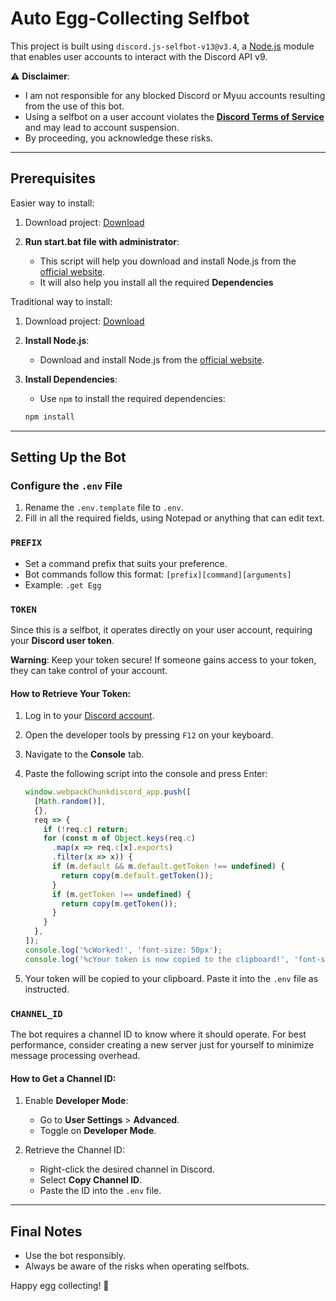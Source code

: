 # Auto Egg-Collecting Selfbot

This project is built using `discord.js-selfbot-v13@v3.4`, a [Node.js](https://nodejs.org/) module that enables user accounts to interact with the Discord API v9.

⚠️ **Disclaimer**:

- I am not responsible for any blocked Discord or Myuu accounts resulting from the use of this bot.
- Using a selfbot on a user account violates the **[Discord Terms of Service](https://discord.com/terms)** and may lead to account suspension.
- By proceeding, you acknowledge these risks.

---

## Prerequisites

Easier way to install:

1. Download project: [Download](https://github.com/minhoag/myuu-egg-selfbot/archive/refs/heads/main.zip) 
2. **Run start.bat file with administrator**:

   - This script will help you download and install Node.js from the [official website](https://nodejs.org/en/download/package-manager).
   - It will also help you install all the required **Dependencies**

Traditional way to install:

1. Download project: [Download](https://github.com/minhoag/myuu-egg-selfbot/archive/refs/heads/main.zip)

2. **Install Node.js**:

   - Download and install Node.js from the [official website](https://nodejs.org/en/download/package-manager).

3. **Install Dependencies**:

   - Use `npm` to install the required dependencies:

   ```bash
   npm install
   ```

---

## Setting Up the Bot

### Configure the `.env` File

1. Rename the `.env.template` file to `.env`.
2. Fill in all the required fields, using Notepad or anything that can edit text.

### `PREFIX`

- Set a command prefix that suits your preference.
- Bot commands follow this format: `[prefix][command][arguments]`
- Example: `.get Egg`

### `TOKEN`

Since this is a selfbot, it operates directly on your user account, requiring your **Discord user token**.

**Warning**: Keep your token secure! If someone gains access to your token, they can take control of your account.

#### How to Retrieve Your Token:

1. Log in to your [Discord account](https://discord.com/).
2. Open the developer tools by pressing `F12` on your keyboard.
3. Navigate to the **Console** tab.
4. Paste the following script into the console and press Enter:

   ```javascript
   window.webpackChunkdiscord_app.push([
     [Math.random()],
     {},
     req => {
       if (!req.c) return;
       for (const m of Object.keys(req.c)
         .map(x => req.c[x].exports)
         .filter(x => x)) {
         if (m.default && m.default.getToken !== undefined) {
           return copy(m.default.getToken());
         }
         if (m.getToken !== undefined) {
           return copy(m.getToken());
         }
       }
     },
   ]);
   console.log('%cWorked!', 'font-size: 50px');
   console.log('%cYour token is now copied to the clipboard!', 'font-size: 16px');
   ```

5. Your token will be copied to your clipboard. Paste it into the `.env` file as instructed.

### `CHANNEL_ID`

The bot requires a channel ID to know where it should operate. For best performance, consider creating a new server just for yourself to minimize message processing overhead.

#### How to Get a Channel ID:

1. Enable **Developer Mode**:

   - Go to **User Settings** > **Advanced**.
   - Toggle on **Developer Mode**.

2. Retrieve the Channel ID:
   - Right-click the desired channel in Discord.
   - Select **Copy Channel ID**.
   - Paste the ID into the `.env` file.

---

## Final Notes

- Use the bot responsibly.
- Always be aware of the risks when operating selfbots.

Happy egg collecting! 🥚

